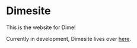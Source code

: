 # Dimesite
This is the website for Dime!

Currently in development, Dimesite lives over [here](www.dimesite-dev.herokuapp.com).
